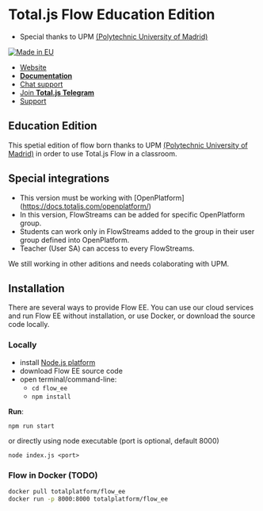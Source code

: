 # Total.js Flow Education Edition
- Special thanks to UPM [(Polytechnic University of Madrid)](https://www.upm.es)

[![Made in EU](https://cdn.componentator.com/eu-small.png)](https://european-union.europa.eu/)

- [Website](https://www.totaljs.com/flow/)
- [__Documentation__](https://docs.totaljs.com/flow10/)
- [Chat support](https://platform.totaljs.com/?open=messenger)
- [Join __Total.js Telegram__](https://t.me/totalplatform)
- [Support](https://www.totaljs.com/support/)

## Education Edition

This spetial edition of flow born thanks to UPM [(Polytechnic University of Madrid)](https://www.upm.es) in order to use Total.js Flow in a classroom.

## Special integrations

- This version must be working with [OpenPlatform] (https://docs.totaljs.com/openplatform/)
- In this version, FlowStreams can be added for specific OpenPlatform group.
- Students can work only in FlowStreams added to the group in their user group defined into OpenPlatform.
- Teacher (User SA) can access to every FlowStreams.

We still working in other aditions and needs colaborating with UPM.

## Installation

There are several ways to provide Flow EE. You can use our cloud services and run Flow EE without installation, or use Docker, or download the source code locally.

### Locally

- install [Node.js platform](https://nodejs.org/en/)
- download Flow EE source code
- open terminal/command-line:
	- `cd flow_ee`
	- `npm install`

__Run__:

```
npm run start
```

or directly using node executable (port is optional, default 8000)

```
node index.js <port>
```

### Flow in Docker (TODO)

```bash
docker pull totalplatform/flow_ee
docker run -p 8000:8000 totalplatform/flow_ee
````
